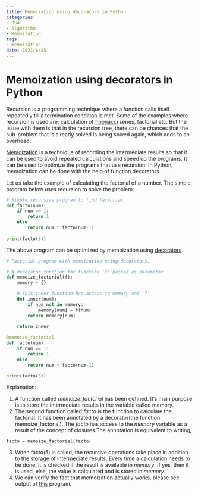 ```yaml
---
title: Memoization using decorators in Python
categories:
- DSA
- Algorithm
- Memoization
tags:
- memoization
date: 2021/6/25
---
```




# Memoization using decorators in Python

Recursion is a programming technique where a function calls itself repeatedly till a termination condition is met. Some of the examples where recursion is used are: calculation of [fibonacci](https://www.geeksforgeeks.org/program-for-nth-fibonacci-number/) series, factorial etc. But the issue with them is that in the recursion tree, there can be chances that the sub-problem that is already solved is being solved again, which adds to an overhead.

[Memoization](https://www.geeksforgeeks.org/memoization-1d-2d-and-3d/) is a technique of recording the intermediate results so that it can be used to avoid repeated calculations and speed up the programs. It can be used to optimize the programs that use recursion. In Python, memoization can be done with the help of function decorators.

Let us take the example of calculating the factorial of a number. The simple program below uses recursion to solve the problem:

```python
# Simple recursive program to find factorial
def facto(num):
	if num == 1:
		return 1
	else:
		return num * facto(num-1)
		
print(facto(5))
```

The above program can be optimized by memoization using [decorators](https://www.geeksforgeeks.org/function-decorators-in-python-set-1-introduction/).

```python
# Factorial program with memoization using decorators.

# A decorator function for function 'f' passed as parameter
def memoize_factorial(f):
	memory = {}

	# This inner function has access to memory and 'f'
	def inner(num):
		if num not in memory:		
			memory[num] = f(num)
		return memory[num]

	return inner
	
@memoize_factorial
def facto(num):
	if num == 1:
		return 1
	else:
		return num * facto(num-1)

print(facto(5))
```

Explanation:

1. A function called *memoize_factoria*l has been defined. It’s main purpose is to store the intermediate results in the variable called memory.
2. The second function called *facto* is the function to calculate the factorial. It has been annotated by a decorator(the function memoize_factorial). The *facto* has access to the *memory* variable as a result of the concept of closures.The annotation is equivalent to writing,

```
facto = memoize_factorial(facto)
```

3. When facto(5) is called, the recursive operations take place in addition to the storage of intermediate results. Every time a calculation needs to be done, it is checked if the result is available in *memory*. If yes, then it is used, else, the value is calculated and is stored in *memory*.
4. We can verify the fact that memoization actually works, please see output of [this](https://ide.geeksforgeeks.org/5DjCwox4B9) program.